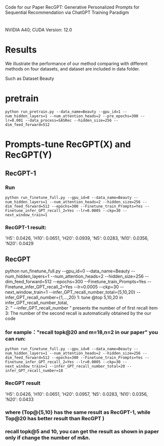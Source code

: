 Code for our Paper 
RecGPT: Generative Personalized Prompts for Sequential Recommendation via ChatGPT Training Paradigm 

# 
NVIDIA A40; CUDA Version: 12.0


# Results
We illustrate the performance of our method comparing with different methods on four datasets, and dataset are included in data folder.

Such as Dataset Beauty
# pretrain 
```
python run_pretrain.py --data_name=Beauty --gpu_id=1 --num_hidden_layers=1 --num_attention_heads=2 --pre_epochs=300 --lr=0.001 --data_process=SASRec --hidden_size=256 --dim_feed_forward=512
```

# Prompts-tune RecGPT(X) and RecGPT(Y)

## RecGPT-1
### Run
```
python run_finetune_full.py --gpu_id=0 --data_name=Beauty --num_hidden_layers=1 --num_attention_heads=2 --hidden_size=256 --dim_feed_forward=512 --epochs=300 --Finetune_train_Prompts=Yes --Finetune_infer_GPT_recall_2=Yes --lr=0.0005 --ckp=30 --next_window_train=1
```
### RecGPT-1 result:
'H5': 0.0426, 'H10': 0.0651, 'H20': 0.0939, 'N5': 0.0283, 'N10': 0.0356, 'N20': 0.0429

## RecGPT
python run_finetune_full.py --gpu_id=0 --data_name=Beauty --num_hidden_layers=1 --num_attention_heads=2 --hidden_size=256 --dim_feed_forward=512 --epochs=300 --Finetune_train_Prompts=Yes --Finetune_infer_GPT_recall_2=Yes --lr=0.0005 --ckp=30 --next_window_train=1 --infer_GPT_recall_number_total={5,10,20} --infer_GPT_recall_number={1,...,20}
1: tune @top 5,10,20 in infer_GPT_recall_number_total,  
2: " --infer_GPT_recall_number " presents the number of of first recall item 
3: The number of the second recall is automatically obtained by the our code
### for eample："recall topk@20 and m=18,n=2 in our paper" you can run: 
```
python run_finetune_full.py --gpu_id=0 --data_name=Beauty --num_hidden_layers=1 --num_attention_heads=2 --hidden_size=256 --dim_feed_forward=512 --epochs=300 --Finetune_train_Prompts=Yes --Finetune_infer_GPT_recall_2=Yes --lr=0.0005 --ckp=30 --next_window_train=1 --infer_GPT_recall_number_total=20 --infer_GPT_recall_number=18 
```
### RecGPT result 
'H5': 0.0426, 'H10': 0.0651, 'H20': 0.0957, 'N5': 0.0283, 'N10': 0.0356, 'N20': 0.0433
### where (Top@{5,10} has the same result as RecGPT-1, while Top@20 has better result than RecGPT )
### recall topk@5 and 10, you can get the result as shown in paper only if change the number of m&n. 
